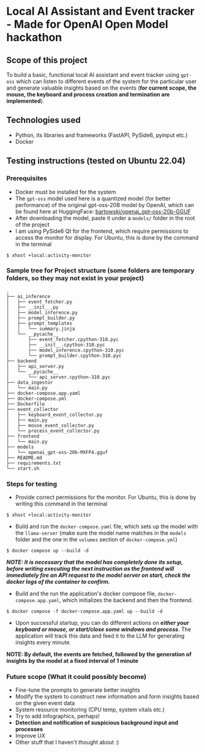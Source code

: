 # Local AI Assistant and Event tracker - Made for OpenAI Open Model hackathon

## Scope of this project
To build a basic, functional local AI assistant and event tracker using `gpt-oss` which can listen to different events of the system for the particular user and generate valuable insights based on the events (**for current scope, the mouse, the keyboard and process creation and termination are implemented**).

## Technologies used
- Python, its libraries and frameworks (FastAPI, PySide6, pyinput etc.)
- Docker

## Testing instructions (tested on Ubuntu 22.04)

### Prerequisites
- Docker must be installed for the system
- The `gpt-oss` model used here is a quantized model (for better performance) of the original gpt-oss-20B model by OpenAI, which can be found here at HuggingFace: [bartowski/openai_gpt-oss-20b-GGUF ](https://huggingface.co/bartowski/openai_gpt-oss-20b-GGUF/blob/main/openai_gpt-oss-20b-MXFP4.gguf)
- After downloading the model, paste it under a `models/` folder in the root of the project
- I am using PySide6 Qt for the frontend, which require permissions to access the monitor for display. For Ubuntu, this is done by the command in the terminal
```
$ xhost +local:activity-monitor
```

### Sample tree for Project structure (some folders are temporary folders, so they may not exist in your project)
```
.
├── ai_inference
│   ├── event_fetcher.py
│   ├── __init__.py
│   ├── model_inference.py
│   ├── prompt_builder.py
│   ├── prompt_templates
│   │   └── summary.jinja
│   └── __pycache__
│       ├── event_fetcher.cpython-310.pyc
│       ├── __init__.cpython-310.pyc
│       ├── model_inference.cpython-310.pyc
│       └── prompt_builder.cpython-310.pyc
├── backend
│   ├── api_server.py
│   └── __pycache__
│       └── api_server.cpython-310.pyc
├── data_ingestor
│   └── main.py
├── docker-compose.app.yaml
├── docker-compose.yml
├── Dockerfile
├── event_collector
│   ├── keyboard_event_collector.py
│   ├── main.py
│   ├── mouse_event_collector.py
│   └── process_event_collector.py
├── frontend
│   └── main.py
├── models
│   └── openai_gpt-oss-20b-MXFP4.gguf
├── README.md
├── requirements.txt
└── start.sh
```

### Steps for testing

- Provide correct permissions for the monitor. For Ubuntu, this is done by writing this command in the terminal
```
$ xhost +local:activity-monitor
```
- Build and run the `docker-compose.yaml` file, which sets up the model with the `llama-server` (make sure the model name matches in the `models` folder and the one in the `volumes` section of `docker-compose.yml`)
```
$ docker compose up --build -d
```
***NOTE:  It is necessary that the model has completely done its setup, before writing executing the next instruction as the frontend will immediately fire an API request to the model server on start, check the docker logs of the container to confirm.***

- Build and the run the application's docker compose file, `docker-compose.app.yaml`, which initializes the backend and then the frontend.
```
$ docker compose -f docker-compose.app.yaml up --build -d
```
- Upon successful startup, you can do different actions on ***either your keyboard or mouse, or start/close some windows and process***. The application will track this data and feed it to the LLM for generating insights every minute.

**NOTE: By default, the events are fetched, followed by the generation of insights by the model at a fixed interval of 1 minute**

### Future scope (What it could possibly become)
- Fine-tune the prompts to generate better insights
- Modify the system to construct new information and form insights based on the given event data
- System resource monitoring (CPU temp, system vitals etc.)
- Try to add infographics, perhaps!
- **Detection and notification of suspicious background input and processes**
- Improve UX
- Other stuff that I haven't thought about :)